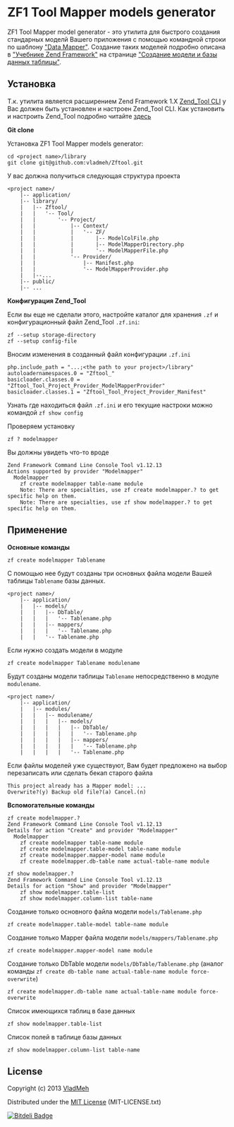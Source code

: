 # ZF1 Tool Mapper models generator 

ZF1 Tool Mapper model generator - это утилита для быстрого создания стандарных моделй Вашего приложения с помощью 
командной строки по шаблону ["Data Mapper"](http://martinfowler.com/eaaCatalog/dataMapper.html). Создание таких моделей 
подробно описана в ["Учебнике Zend Framework"](http://framework.zend.com/manual/1.12/ru/learning.html) на странице 
["Создание модели и базы данных таблицы"](http://framework.zend.com/manual/1.12/ru/learning.quickstart.create-model.html).

## Установка

Т.к. утилита является расширением Zend Framework 1.X [Zend_Tool CLI](http://framework.zend.com/manual/1.12/ru/zend.tool.usage.cli.html) 
у Вас должен быть установлен и настроен Zend_Tool CLI. Как установить и настроить Zend_Tool подробно читайте [здесь](http://framework.zend.com/manual/1.12/ru/zend.tool.extending.html)

**Git clone**
 
Установка ZF1 Tool Mapper models generator:

	cd <project name>/library
	git clone git@github.com:vladmeh/Zftool.git

У вас должна получиться следующая структура проекта

	<project name>/
        |-- application/
        |-- library/
        |   |-- Zftool/
        |   |   '-- Tool/
        |   |       '-- Project/
        |   |           |-- Context/
        |   |           |   '-- ZF/
        |   |           |       |-- ModelColFile.php
        |   |           |       |-- ModelMapperDirectory.php
        |   |           |       '-- ModelMapperFile.php
        |   |           '-- Provider/
        |   |               |-- Manifest.php
        |   |               '-- ModelMapperProvider.php
        |   |--...
        |-- public/
        |-- ...

**Конфигурация Zend_Tool**

Если вы еще не сделали этого, настройте каталог для хранения `.zf` и конфигурационный файл Zend_Tool `.zf.ini`:
		
	zf --setup storage-directory
    zf --setup config-file
	    
Вносим изменения в созданный файл конфигурации `.zf.ini`

	php.include_path = "...;<the path to your project>/library"
    autoloadernamespaces.0 = "Zftool_"
    basicloader.classes.0 = "Zftool_Tool_Project_Provider_ModelMapperProvider"
    basicloader.classes.1 = "Zftool_Tool_Project_Provider_Manifest"
    
Узнать где находиться файл `.zf.ini` и его текущие настроки можно командой `zf show config`

Проверяем установку

	zf ? modelmapper
	
Вы должны увидеть что-то вроде

	Zend Framework Command Line Console Tool v1.12.13
    Actions supported by provider "Modelmapper"
      Modelmapper
        zf create modelmapper table-name module
        Note: There are specialties, use zf create modelmapper.? to get specific help on them.
        Note: There are specialties, use zf show modelmapper.? to get specific help on them.

	
## Применение

**Основные команды**

	zf create modelmapper Tablename
	
С помощью нее будут созданы три основных файла модели Вашей таблицы `Tablename` базы данных.

	<project name>/
        |-- application/
        |   |-- models/
        |   |   |-- DbTable/
        |   |   |   '-- Tablename.php
        |   |   |-- mappers/
        |   |   |   '-- Tablename.php
        |   |   '-- Tablename.php

Если нужно создать модели в модуле 

	zf create modelmapper Tablename modulename
	
Будут созданы модели таблицы `Tablename` непосредственно в модуле `modulename`.

	<project name>/
        |-- application/
        |   |-- modules/
	    |   |   |-- modulename/
		|   |   |   |-- models/
		|   |   |   |   |-- DbTable/
		|   |   |   |   |   '-- Tablename.php
		|   |   |   |   |-- mappers/
		|   |   |   |   |   '-- Tablename.php
		|   |   |   |   '-- Tablename.php
		
Если файлы моделей уже существуют, Вам будет предложено на выбор перезаписать или сделать бекап старого файла

	This project already has a Mapper model: ...
    Overwrite?(y) Backup old file?(a) Cancel.(n)

**Вспомогательные команды**

	zf create modelmapper.?
	Zend Framework Command Line Console Tool v1.12.13
	Details for action "Create" and provider "Modelmapper"
	  Modelmapper
	    zf create modelmapper table-name module
	    zf create modelmapper.table-model table-name module
	    zf create modelmapper.mapper-model name module
	    zf create modelmapper.db-table name actual-table-name module
	    
	zf show modelmapper.?
    Zend Framework Command Line Console Tool v1.12.13
    Details for action "Show" and provider "Modelmapper"
        zf show modelmapper.table-list
        zf show modelmapper.column-list table-name

Создание только основного файла модели `models/Tablename.php`

	zf create modelmapper.table-model table-name module
	
Создание только Mapper файла модели `models/mappers/Tablename.php`

	zf create modelmapper.mapper-model name module
	
Создание только DbTable модели `models/DbTable/Tablename.php` (аналог команды `zf create db-table name actual-table-name module force-overwrite`)

	zf create modelmapper.db-table name actual-table-name module force-overwrite
	
Список имеющихся таблиц в базе данных

	zf show modelmapper.table-list
	
Список полей в таблице базы данных

	zf show modelmapper.column-list table-name

## License ##

Copyright (c) 2013 [VladMeh](https://github.com/vladmeh)

Distributed under the [MIT License](http://www.opensource.org/licenses/MIT) (MIT-LICENSE.txt)

[![Bitdeli Badge](https://d2weczhvl823v0.cloudfront.net/vladmeh/zftool/trend.png)](https://bitdeli.com/free "Bitdeli Badge")

